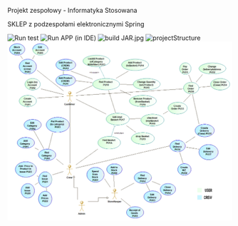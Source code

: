 Projekt zespołowy - Informatyka Stosowana

SKLEP z podzespołami elektronicznymi
Spring

![Run test](https://github.com/piotrHeinzelman/projekt_zespolowy/blob/main/Modelio_and_Info/Info/runTest.jpg?raw=true)
![Run APP (in IDE)](https://github.com/piotrHeinzelman/projekt_zespolowy/blob/main/Modelio_and_Info/Info/runApp_in_IDE.jpg?raw=true)
![build JAR.jpg](https://github.com/piotrHeinzelman/projekt_zespolowy/blob/main/Modelio_and_Info/Info/build_JAR.jpg?raw=true)
![projectStructure](https://github.com/piotrHeinzelman/projekt_zespolowy/blob/main/Modelio_and_Info/Info/projectStructure.jpg?raw=true)
![UserCaseDiagram](https://github.com/piotrHeinzelman/projekt_zespolowy/blob/main/Modelio_and_Info/Modelio/diagrams/UseCaseCustomer.png?raw=true)



